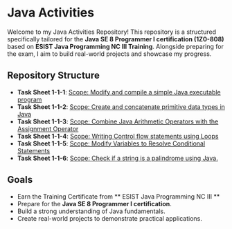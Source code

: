 # Java Activities

Welcome to my Java Activities Repository! This repository is a structured specifically tailored for the **Java SE 8 Programmer I certification (1Z0-808)** based on **ESIST Java Programming NC III Training**. Alongside preparing for the exam, I aim to build real-world projects and showcase my progress.

## Repository Structure
- **Task Sheet 1-1-1**: [Scope: Modify and compile a simple Java executable program](chapter1/Tasksheet111.java)
- **Task Sheet 1-1-2**: [Scope: Create and concatenate primitive data types in Java](chapter1/Tasksheet112.java)
- **Task Sheet 1-1-3**: [Scope: Combine Java Arithmetic Operators with the Assignment Operator](chapter2/Tasksheet113.java)
- **Task Sheet 1-1-4**: [Scope: Writing Control flow statements using Loops](chapter2/Tasksheet114.java)
- **Task Sheet 1-1-5**: [Scope: Modify Variables to Resolve Conditional Statements](chapter3/Tasksheet115.java)
- **Task Sheet 1-1-6**: [Scope: Check if a string is a palindrome using Java.](chapter3/Tasksheet116.java)

## Goals
- Earn the Training Certificate from ** ESIST Java Programming NC III **
- Prepare for the **Java SE 8 Programmer I certification**.
- Build a strong understanding of Java fundamentals.
- Create real-world projects to demonstrate practical applications.
